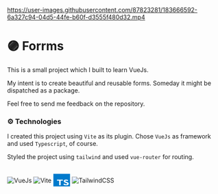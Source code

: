 https://user-images.githubusercontent.com/87823281/183666592-6a327c94-04d5-44fe-b60f-d3555f480d32.mp4

# 🟣 ️Forrms

This is a small project which I built to learn VueJs.

My intent is to create beautiful and reusable forms. Someday it might be dispatched as a package.

Feel free to send me feedback on the repository.

### ⚙️ Technologies

I created this project using `Vite` as its plugin. Chose `VueJs` as framework and used `Typescript`, of course.

Styled the project using `tailwind` and used `vue-router` for routing.

<div style="display: inline_block"><br>
  <img align="center" alt="VueJs" title="VueJs" height="30" width="40" src="https://user-images.githubusercontent.com/87823281/183668077-2b894457-e985-4cb3-976c-bbe8c3db0563.svg">
  <img align="center" alt="Vite" title="Vite" height="30" width="40" src="https://user-images.githubusercontent.com/87823281/183667468-3c68d2bb-caf2-425c-be57-1f9f7ca57dee.svg">
  <img align="center" alt="Typescript" title="Typescript" height="30" width="40" src="https://raw.githubusercontent.com/devicons/devicon/master/icons/typescript/typescript-plain.svg">
  <img align="center" alt="TailwindCSS" title="TailwindCSS" height="30" width="40" src="https://user-images.githubusercontent.com/87823281/183668264-c44f271e-4719-461f-8112-fee8e558cac0.svg">
</div>
